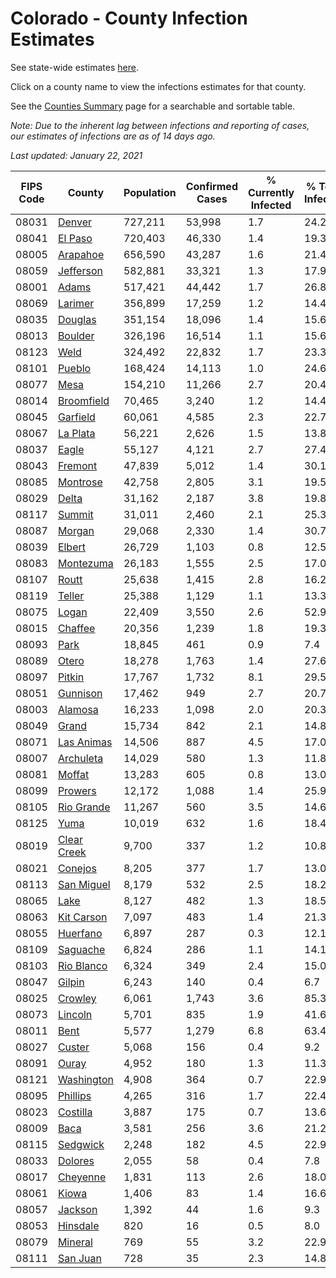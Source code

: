 # Colorado - County Infection Estimates

See state-wide estimates [here](/infections/us-co).

Click on a county name to view the infections estimates for that county.

See the [Counties Summary](/infections/summary-counties) page for a searchable and sortable table.

*Note: Due to the inherent lag between infections and reporting of cases, our estimates of infections are as of 14 days ago.*

*Last updated: January 22, 2021*

|   FIPS Code |                     County |   Population |   Confirmed Cases |   % Currently Infected |   % Total Infected |
|-------------|----------------------------|--------------|-------------------|------------------------|--------------------|
|       08031 |           [Denver](denver) |      727,211 |            53,998 |                    1.7 |               24.2 |
|       08041 |         [El Paso](el-paso) |      720,403 |            46,330 |                    1.4 |               19.3 |
|       08005 |       [Arapahoe](arapahoe) |      656,590 |            43,287 |                    1.6 |               21.4 |
|       08059 |     [Jefferson](jefferson) |      582,881 |            33,321 |                    1.3 |               17.9 |
|       08001 |             [Adams](adams) |      517,421 |            44,442 |                    1.7 |               26.8 |
|       08069 |         [Larimer](larimer) |      356,899 |            17,259 |                    1.2 |               14.4 |
|       08035 |         [Douglas](douglas) |      351,154 |            18,096 |                    1.4 |               15.6 |
|       08013 |         [Boulder](boulder) |      326,196 |            16,514 |                    1.1 |               15.6 |
|       08123 |               [Weld](weld) |      324,492 |            22,832 |                    1.7 |               23.3 |
|       08101 |           [Pueblo](pueblo) |      168,424 |            14,113 |                    1.0 |               24.6 |
|       08077 |               [Mesa](mesa) |      154,210 |            11,266 |                    2.7 |               20.4 |
|       08014 |   [Broomfield](broomfield) |       70,465 |             3,240 |                    1.2 |               14.4 |
|       08045 |       [Garfield](garfield) |       60,061 |             4,585 |                    2.3 |               22.7 |
|       08067 |       [La Plata](la-plata) |       56,221 |             2,626 |                    1.5 |               13.8 |
|       08037 |             [Eagle](eagle) |       55,127 |             4,121 |                    2.7 |               27.4 |
|       08043 |         [Fremont](fremont) |       47,839 |             5,012 |                    1.4 |               30.1 |
|       08085 |       [Montrose](montrose) |       42,758 |             2,805 |                    3.1 |               19.5 |
|       08029 |             [Delta](delta) |       31,162 |             2,187 |                    3.8 |               19.8 |
|       08117 |           [Summit](summit) |       31,011 |             2,460 |                    2.1 |               25.3 |
|       08087 |           [Morgan](morgan) |       29,068 |             2,330 |                    1.4 |               30.7 |
|       08039 |           [Elbert](elbert) |       26,729 |             1,103 |                    0.8 |               12.5 |
|       08083 |     [Montezuma](montezuma) |       26,183 |             1,555 |                    2.5 |               17.0 |
|       08107 |             [Routt](routt) |       25,638 |             1,415 |                    2.8 |               16.2 |
|       08119 |           [Teller](teller) |       25,388 |             1,129 |                    1.1 |               13.3 |
|       08075 |             [Logan](logan) |       22,409 |             3,550 |                    2.6 |               52.9 |
|       08015 |         [Chaffee](chaffee) |       20,356 |             1,239 |                    1.8 |               19.3 |
|       08093 |               [Park](park) |       18,845 |               461 |                    0.9 |                7.4 |
|       08089 |             [Otero](otero) |       18,278 |             1,763 |                    1.4 |               27.6 |
|       08097 |           [Pitkin](pitkin) |       17,767 |             1,732 |                    8.1 |               29.5 |
|       08051 |       [Gunnison](gunnison) |       17,462 |               949 |                    2.7 |               20.7 |
|       08003 |         [Alamosa](alamosa) |       16,233 |             1,098 |                    2.0 |               20.3 |
|       08049 |             [Grand](grand) |       15,734 |               842 |                    2.1 |               14.8 |
|       08071 |   [Las Animas](las-animas) |       14,506 |               887 |                    4.5 |               17.0 |
|       08007 |     [Archuleta](archuleta) |       14,029 |               580 |                    1.3 |               11.8 |
|       08081 |           [Moffat](moffat) |       13,283 |               605 |                    0.8 |               13.0 |
|       08099 |         [Prowers](prowers) |       12,172 |             1,088 |                    1.4 |               25.9 |
|       08105 |   [Rio Grande](rio-grande) |       11,267 |               560 |                    3.5 |               14.6 |
|       08125 |               [Yuma](yuma) |       10,019 |               632 |                    1.6 |               18.4 |
|       08019 | [Clear Creek](clear-creek) |        9,700 |               337 |                    1.2 |               10.8 |
|       08021 |         [Conejos](conejos) |        8,205 |               377 |                    1.7 |               13.0 |
|       08113 |   [San Miguel](san-miguel) |        8,179 |               532 |                    2.5 |               18.2 |
|       08065 |               [Lake](lake) |        8,127 |               482 |                    1.3 |               18.5 |
|       08063 |   [Kit Carson](kit-carson) |        7,097 |               483 |                    1.4 |               21.3 |
|       08055 |       [Huerfano](huerfano) |        6,897 |               287 |                    0.3 |               12.1 |
|       08109 |       [Saguache](saguache) |        6,824 |               286 |                    1.1 |               14.1 |
|       08103 |   [Rio Blanco](rio-blanco) |        6,324 |               349 |                    2.4 |               15.0 |
|       08047 |           [Gilpin](gilpin) |        6,243 |               140 |                    0.4 |                6.7 |
|       08025 |         [Crowley](crowley) |        6,061 |             1,743 |                    3.6 |               85.3 |
|       08073 |         [Lincoln](lincoln) |        5,701 |               835 |                    1.9 |               41.6 |
|       08011 |               [Bent](bent) |        5,577 |             1,279 |                    6.8 |               63.4 |
|       08027 |           [Custer](custer) |        5,068 |               156 |                    0.4 |                9.2 |
|       08091 |             [Ouray](ouray) |        4,952 |               180 |                    1.3 |               11.3 |
|       08121 |   [Washington](washington) |        4,908 |               364 |                    0.7 |               22.9 |
|       08095 |       [Phillips](phillips) |        4,265 |               316 |                    1.7 |               22.4 |
|       08023 |       [Costilla](costilla) |        3,887 |               175 |                    0.7 |               13.6 |
|       08009 |               [Baca](baca) |        3,581 |               256 |                    3.6 |               21.2 |
|       08115 |       [Sedgwick](sedgwick) |        2,248 |               182 |                    4.5 |               22.9 |
|       08033 |         [Dolores](dolores) |        2,055 |                58 |                    0.4 |                7.8 |
|       08017 |       [Cheyenne](cheyenne) |        1,831 |               113 |                    2.6 |               18.0 |
|       08061 |             [Kiowa](kiowa) |        1,406 |                83 |                    1.4 |               16.6 |
|       08057 |         [Jackson](jackson) |        1,392 |                44 |                    1.6 |                9.3 |
|       08053 |       [Hinsdale](hinsdale) |          820 |                16 |                    0.5 |                8.0 |
|       08079 |         [Mineral](mineral) |          769 |                55 |                    3.2 |               22.9 |
|       08111 |       [San Juan](san-juan) |          728 |                35 |                    2.3 |               14.8 |